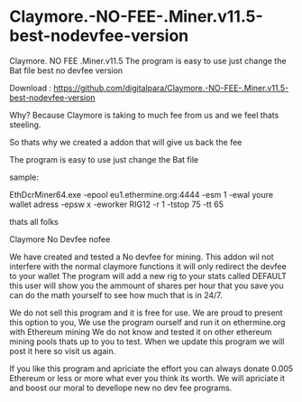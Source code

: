 # Claymore.-NO-FEE-.Miner.v11.5-best-nodevfee-version
Claymore. NO FEE .Miner.v11.5 The program is easy to use just change the Bat file best no devfee version

Download : https://github.com/digitalpara/Claymore.-NO-FEE-.Miner.v11.5-best-nodevfee-version

Why? Because Claymore is taking to much fee from us and we feel thats steeling.

So thats why we created a addon that will give us back the fee

The program is easy to use just change the Bat file

sample:

EthDcrMiner64.exe -epool eu1.ethermine.org:4444 -esm 1 -ewal youre wallet adress -epsw x -eworker RIG12 -r 1 -tstop 75 -tt 65

thats all folks

Claymore No Devfee nofee

We have created and tested a No devfee for mining. This addon wil not interfere with the normal claymore functions it will only redirect the devfee to your wallet The program will add a new rig to your stats called DEFAULT this user will show you the ammount of shares per hour that you save you can do the math yourself to see how much that is in 24/7.

We do not sell this program and it is free for use. We are proud to present this option to you, We use the program ourself and run it on ethermine.org with Ethereum mining We do not know and tested it on other ethereum mining pools thats up to you to test. When we update this program we will post it here so visit us again.

If you like this program and apriciate the effort you can always donate 0.005 Ethereum or less or more what ever you think its worth. We will apriciate it and boost our moral to devellope new no dev fee programs.
